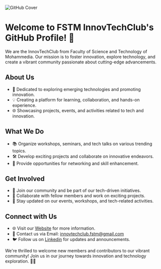![GitHub Cover](https://github.com/innovtech23/innovtech23/assets/151532824/60704567-08bb-4abd-8e0a-fc7e06417144)

# Welcome to FSTM InnovTechClub's GitHub Profile! 👋

We are the InnovTechClub from Faculty of Science and Technology of Mohammedia. Our mission is to foster innovation, explore technology, and create a vibrant community passionate about cutting-edge advancements.

## About Us

- 🚀 Dedicated to exploring emerging technologies and promoting innovation.
- 💡 Creating a platform for learning, collaboration, and hands-on experience.
- 🌐 Showcasing projects, events, and activities related to tech and innovation.

## What We Do

- 📚 Organize workshops, seminars, and tech talks on various trending topics.
- 🛠️ Develop exciting projects and collaborate on innovative endeavors.
- 🤝 Provide opportunities for networking and skill enhancement.

## Get Involved

- 🌟 Join our community and be part of our tech-driven initiatives.
- 💬 Collaborate with fellow members and work on exciting projects.
- 📢 Stay updated on our events, workshops, and tech-related activities.

## Connect with Us

- 🌐 Visit our [Website](https://innovtechclub.web.app) for more information.
- 📧 Contact us via Email: innovtechclub.fstm@gmail.com
- 🐦 Follow us on [Linkedin](https://linkedin.com/company/innovtechclubfstm) for updates and announcements.

We're thrilled to welcome new members and contributors to our vibrant community! Join us in our journey towards innovation and technology exploration. 🚀✨
